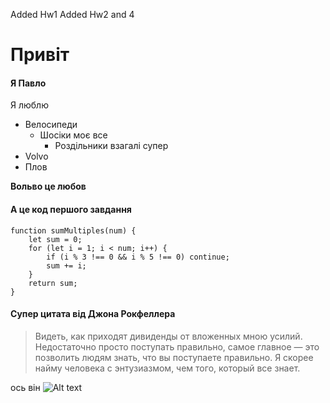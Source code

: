 Added Hw1
Added Hw2 and 4

# Привіт
#### Я Павло

Я люблю
* Велосипеди
  * Шосіки моє все
    * Роздільники взагалі супер
* Volvo
* Плов

**Вольво це любов**


#### А це код першого завдання

    function sumMultiples(num) {
        let sum = 0;
        for (let i = 1; i < num; i++) {
            if (i % 3 !== 0 && i % 5 !== 0) continue;
            sum += i;
        }
        return sum;
    }

#### Супер цитата від Джона Рокфеллера
> Видеть, как приходят дивиденды от вложенных мною усилий. Недостаточно просто поступать правильно, самое главное — это позволить людям знать, что вы поступаете правильно. Я скорее найму человека с энтузиазмом, чем того, который все знает.

ось він
![Alt text](https://upload.wikimedia.org/wikipedia/commons/thumb/a/a0/Portrait_of_J._D._Rockefeller.jpg/274px-Portrait_of_J._D._Rockefeller.jpg)